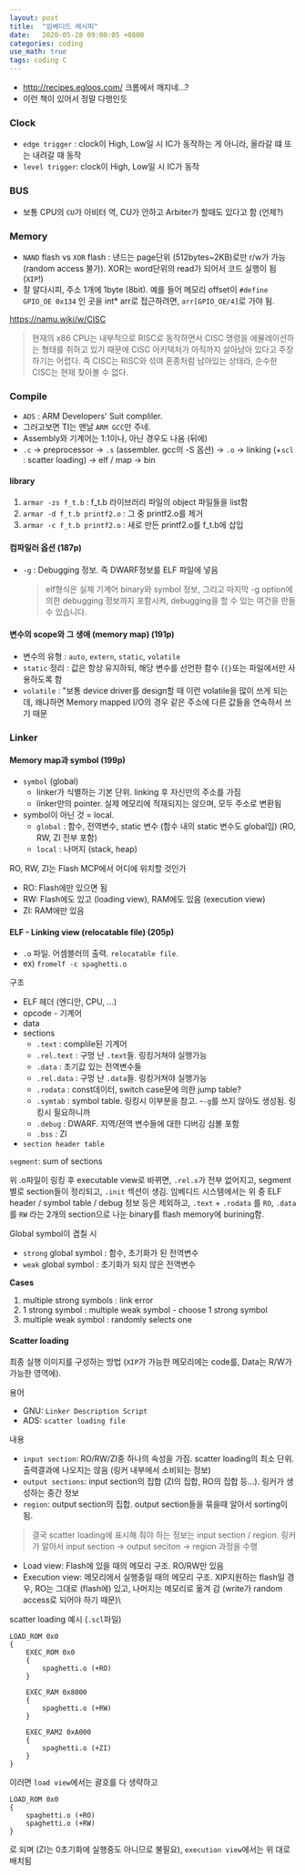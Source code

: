```yaml
---
layout: post
title:  "임베디드 레시피"
date:   2020-05-28 09:00:05 +0800
categories: coding
use_math: true
tags: coding C
---
```


* <a href="http://recipes.egloos.com/" target="_blank">http://recipes.egloos.com/</a> 크롬에서 깨지네...?
* 이런 책이 있어서 정말 다행인듯

### Clock
- `edge trigger` : clock이 High, Low일 시 IC가 동작하는 게 아니라, 올라갈 떄 또는 내려갈 때 동작
- `level trigger`: clock이 High, Low일 시 IC가 동작


### BUS
- 보통 CPU의 `CU`가 아비터 역, CU가 안하고 Arbiter가 할때도 있다고 함 (언제?)

### Memory
- `NAND` flash vs `XOR` flash : 낸드는 page단위 (512bytes~2KB)로만 r/w가 가능 (random access 불가). XOR는 word단위의 read가 되어서 코드 실행이 됨 (`XIP`!)
- 잘 알다시피, 주소 1개에 1byte (8bit). 예를 들어 메모리 offset이 `#define GPIO_OE 0x134` 인 곳을 int* arr로 접근하려면, `arr[GPIO_OE/4]`로 가야 됨.


<a href="https://namu.wiki/w/CISC" target="_blank">https://namu.wiki/w/CISC</a>  
> 현재의 x86 CPU는 내부적으로 RISC로 동작하면서 CISC 명령을 에뮬레이션하는 형태를 취하고 있기 때문에 CISC 아키텍처가 아직까지 살아남아 있다고 주장하기는 어렵다. 즉 CISC는 RISC와 섞여 혼종처럼 남아있는 상태라, 순수한 CISC는 현재 찾아볼 수 없다.


### Compile
- `ADS` : ARM Developers' Suit compliler.
- 그러고보면 TI는 맨날 `ARM GCC`만 주네.
- Assembly와 기계어는 1:1이나, 아닌 경우도 나옴 (뒤에)
- `.c` -> preprocessor -> `.s` (assembler. gcc의 -S 옵션) -> `.o` -> linking (+`scl` : scatter loading) -> elf / map -> bin

#### library
1. `armar -zs f_t.b` : f_t.b 라이브러리 파일의 object 파일들을 list함
2. `armar -d f_t.b printf2.o` : 그 중 printf2.o를 제거
3. `armar -c f_t.b printf2.o` : 새로 만든 printf2.o를  f_t.b에 삽입


#### 컴파일러 옵션 (187p)
- `-g` : Debugging 정보. 즉 DWARF정보를 ELF 파일에 넣음  
  > elf형식은 실제 기계어 binary와 symbol 정보, 그리고 마지막 -g option에 의한 debugging 정보까지 포함시켜, debugging을 할 수 있는 여건을 만들 수 있습니다.

#### 변수의 scope와 그 생애 (memory map) (191p)
- 변수의 유형 : `auto`, `extern`, `static`, `volatile`
- `static` 정리 :  값은 항상 유지하되, 해당 변수를 선언한 함수 (`{}`또는 파일에서만 사용하도록 함
- `volatile` : "보통 device driver를 design할 때 이런 volatile을 많이 쓰게 되는데, 왜냐하면 Memory mapped I/O의 경우 같은 주소에 다른 값들을 연숙하서 쓰기 때문


### Linker

#### Memory map과 symbol (199p)
 - `symbol` (global)
   - linker가 식별하는 기본 단위. linking 후 자신만의 주소를 가짐
   - linker만의 pointer. 실제 메모리에 적재되지는 않으며, 모두 주소로 변환됨
 - symbol이 아닌 것 = local.
   - `global` : 함수, 전역변수, static 변수 (함수 내의 static 변수도 global임) (RO, RW, ZI 전부 포함)
   - `local` : 나머지 (stack, heap)

RO, RW, ZI는 Flash MCP에서 어디에 위치할 것인가
- RO: Flash에만 있으면 됨
- RW: Flash에도 있고 (loading view), RAM에도 있음 (execution view)
- ZI: RAM에만 있음

#### ELF - Linking view (relocatable file) (205p)
- `.o` 파일. 어셈블러의 출력. `relocatable file`. 
- ex) `fromelf -c spaghetti.o`

구조
- ELF 헤더 (엔디안, CPU, ...)
- opcode - 기계어
- data
- sections
  - `.text` : complile된 기계어
  - `.rel.text` : 구멍 난 `.text`들. 링킹거쳐야 실행가능
  - `.data` : 초기값 있는 전역변수들
  - `.rel.data` : 구멍 난 `.data`들. 링킹거쳐야 실행가능
  - `.rodata` : const데이터, switch case문에 의한 jump table?
  - `.symtab` : symbol table. 링킹시 이부분을 참고. -`-g`를 쓰지 않아도 생성됨. 링킹시 필요하니까
  - `.debug` : DWARF. 지역/젼역 변수들에 대한 디버깅 심볼 포함
  - `.bss` : ZI
- `section header table`

`segment`: sum of sections

위 .o파일이 링킹 후 executable view로 바뀌면, `.rel.x`가 전부 없어지고, segment별로 section들이 정리되고, `.init` 섹션이 생김. 임베디드 시스템에서는 위 중 ELF header / symbol table / debug 정보 등은 제외하고, `.text` + `.rodata` 를 `RO`, `.data` 를 `RW` 라는 2개의 section으로 나눈 binary를 flash memory에 burining함.

Global symbol이 겹칠 시
- `strong` global symbol : 함수, 초기화가 된 전역변수
- `weak` global symbol : 초기화가 되지 않은 전역변수

__Cases__
1. multiple strong symbols : link error
2. 1 strong symbol : multiple weak symbol - choose 1 strong symbol
3. multiple weak symbol : randomly selects one


#### Scatter loading

최종 실행 이미지를 구성하는 방법 (`XIP`가 가능한 메모리에는 code를, Data는 R/W가 가능한 영역에). 

용어
* GNU: `Linker Description Script`
* ADS: `scatter loading file`

내용
* `input section`: RO/RW/ZI중 하나의 속성을 가짐. scatter loading의 최소 단위. 출력결과에 나오지는 않음 (링커 내부에서 소비되는 정보)
* `output sections`: input section의 집합 (ZI의 집합, RO의 집합 등...). 링커가 생성하는 중간 정보
* `region`: output section의 집합. output section들을 묶을때 알아서 sorting이 됨. 

> 결국 scatter loading에 표시해 줘야 하는 정보는 input section / region. 링커가 알아서 input section -> output seciton -> region 과정을 수행

* Load view: Flash에 있을 때의 메모리 구조. RO/RW만 있음
* Execution view: 메모리에서 실행중일 때의 메모리 구조. XIP지원하는 flash일 경우, RO는 그대로 (flash에) 있고, 나머지는 메모리로 옮겨 감 (write가 random access로 되어야 하기 때문)\

scatter loading 예시 (`.scl`파일)
```
LOAD_ROM 0x0
{
    EXEC_ROM 0x0
    {  
        spaghetti.o (+RO)
    }

    EXEC_RAM 0x8000
    {
        spaghetti.o (+RW)
    }

    EXEC_RAM2 0xA000
    {
        spaghetti.o (+ZI)
    }
}
```

이러면 `load view`에서는 괄호를 다 생략하고
```
LOAD_ROM 0x0
{
    spaghetti.o (+RO)
    spaghetti.o (+RW) 
}
```
로 되며 (ZI는 0초기화에 실행중도 아니므로 불필요), `execution view`에서는 위 대로 배치됨




